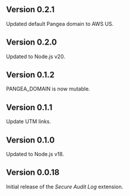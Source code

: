 ## Version 0.2.1

Updated default Pangea domain to AWS US.

## Version 0.2.0

Updated to Node.js v20.

## Version 0.1.2

PANGEA_DOMAIN is now mutable.

## Version 0.1.1

Update UTM links.

## Version 0.1.0

Updated to Node.js v18.

## Version 0.0.18

Initial release of the _Secure Audit Log_ extension.
